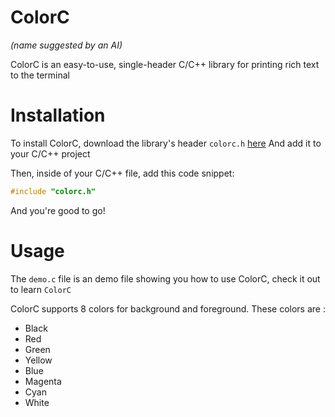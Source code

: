 # ColorC
*(name suggested by an AI)*

ColorC is an easy-to-use, single-header C/C++ library for printing rich text to the terminal

# Installation

To install ColorC, download the library's header `colorc.h` [here](https://github.com/gugu256/ColorC/blob/main/colorc.h) And add it to your C/C++ project

Then, inside of your C/C++ file, add this code snippet:

```c
#include "colorc.h"
```

And you're good to go!

# Usage

The `demo.c` file is an demo file showing you how to use ColorC, check it out to learn `ColorC`

ColorC supports 8 colors for background and foreground. These colors are :
   
- Black
- Red
- Green
- Yellow
- Blue
- Magenta
- Cyan
- White
